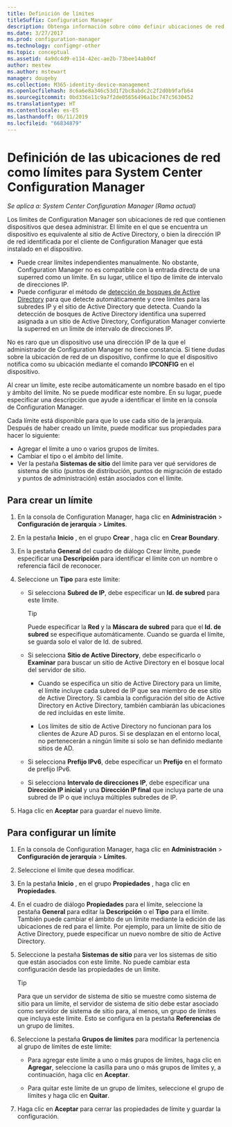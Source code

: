 ```yaml
---
title: Definición de límites
titleSuffix: Configuration Manager
description: Obtenga información sobre cómo definir ubicaciones de red de la intranet que pueden contener los dispositivos que quiere administrar.
ms.date: 3/27/2017
ms.prod: configuration-manager
ms.technology: configmgr-other
ms.topic: conceptual
ms.assetid: 4a9dc4d9-e114-42ec-ae2b-73bee14ab04f
author: mestew
ms.author: mstewart
manager: dougeby
ms.collection: M365-identity-device-management
ms.openlocfilehash: 8c6a6e8a346c53d1f2bc8abdc2c2f2d0b9fafb64
ms.sourcegitcommit: 0bd336e11c9a7f2de05656496a1bc747c5630452
ms.translationtype: HT
ms.contentlocale: es-ES
ms.lasthandoff: 06/11/2019
ms.locfileid: "66834879"
---
```

# <a name="define-network-locations-as-boundaries-for-system-center-configuration-manager"></a>Definición de las ubicaciones de red como límites para System Center Configuration Manager

*Se aplica a: System Center Configuration Manager (Rama actual)*

Los límites de Configuration Manager son ubicaciones de red que contienen dispositivos que desea administrar. El límite en el que se encuentra un dispositivo es equivalente al sitio de Active Directory, o bien la dirección IP de red identificada por el cliente de Configuration Manager que está instalado en el dispositivo.
 - Puede crear límites independientes manualmente. No obstante, Configuration Manager no es compatible con la entrada directa de una superred como un límite. En su lugar, utilice el tipo de límite de intervalo de direcciones IP.
 - Puede configurar el método de [detección de bosques de Active Directory](../../../../core/servers/deploy/configure/about-discovery-methods.md#bkmk_aboutForest) para que detecte automáticamente y cree límites para las subredes IP y el sitio de Active Directory que detecta. Cuando la detección de bosques de Active Directory identifica una superred asignada a un sitio de Active Directory, Configuration Manager convierte la superred en un límite de intervalo de direcciones IP.  

No es raro que un dispositivo use una dirección IP de la que el administrador de Configuration Manager no tiene constancia. Si tiene dudas sobre la ubicación de red de un dispositivo, confirme lo que el dispositivo notifica como su ubicación mediante el comando **IPCONFIG** en el dispositivo.  

Al crear un límite, este recibe automáticamente un nombre basado en el tipo y ámbito del límite. No se puede modificar este nombre. En su lugar, puede especificar una descripción que ayude a identificar el límite en la consola de Configuration Manager.  

Cada límite está disponible para que lo use cada sitio de la jerarquía. Después de haber creado un límite, puede modificar sus propiedades para hacer lo siguiente:  
-   Agregar el límite a uno o varios grupos de límites.  
-   Cambiar el tipo o el ámbito del límite.  
-   Ver la pestaña **Sistemas de sitio** del límite para ver qué servidores de sistema de sitio (puntos de distribución, puntos de migración de estado y puntos de administración) están asociados con el límite.  

## <a name="to-create-a-boundary"></a>Para crear un límite  

1.  En la consola de Configuration Manager, haga clic en **Administración** > **Configuración de jerarquía** > **Límites**.  

2.  En la pestaña **Inicio** , en el grupo **Crear** , haga clic en **Crear Boundary**.  

3.  En la pestaña **General** del cuadro de diálogo Crear límite, puede especificar una **Descripción** para identificar el límite con un nombre o referencia fácil de reconocer.  

4.  Seleccione un **Tipo** para este límite:  

    -   Si selecciona **Subred de IP**, debe especificar un **Id. de subred** para este límite.  
        > [!TIP]  
        >  Puede especificar la **Red** y la **Máscara de subred** para que el **Id. de subred** se especifique automáticamente. Cuando se guarda el límite, se guarda solo el valor de Id. de subred.  

    -   Si selecciona **Sitio de Active Directory**, debe especificarlo o **Examinar** para buscar un sitio de Active Directory en el bosque local del servidor de sitio.  
        
        - Cuando se especifica un sitio de Active Directory para un límite, el límite incluye cada subred de IP que sea miembro de ese sitio de Active Directory. Si cambia la configuración del sitio de Active Directory en Active Directory, también cambiarán las ubicaciones de red incluidas en este límite.  

        - Los límites de sitio de Active Directory no funcionan para los clientes de Azure AD puros. Si se desplazan en el entorno local, no pertenecerán a ningún límite si solo se han definido mediante sitios de AD.

    -   Si selecciona **Prefijo IPv6**, debe especificar un **Prefijo** en el formato de prefijo IPv6.  

    -   Si selecciona **Intervalo de direcciones IP**, debe especificar una **Dirección IP inicial** y una **Dirección IP final** que incluya parte de una subred de IP o que incluya múltiples subredes de IP.    

5.  Haga clic en **Aceptar** para guardar el nuevo límite.  

## <a name="to-configure-a-boundary"></a>Para configurar un límite  

1.  En la consola de Configuration Manager, haga clic en **Administración** > **Configuración de jerarquía** > **Límites**.  

2.  Seleccione el límite que desea modificar.  

3.  En la pestaña **Inicio** , en el grupo **Propiedades** , haga clic en **Propiedades**.  

4.  En el cuadro de diálogo **Propiedades** para el límite, seleccione la pestaña **General** para editar la **Descripción** o el **Tipo** para el límite. También puede cambiar el ámbito de un límite mediante la edición de las ubicaciones de red para el límite. Por ejemplo, para un límite de sitio de Active Directory, puede especificar un nuevo nombre de sitio de Active Directory.  

5.  Seleccione la pestaña **Sistemas de sitio** para ver los sistemas de sitio que están asociados con este límite. No puede cambiar esta configuración desde las propiedades de un límite.  

    > [!TIP]  
    >  Para que un servidor de sistema de sitio se muestre como sistema de sitio para un límite, el servidor de sistema de sitio debe estar asociado como servidor de sistema de sitio para, al menos, un grupo de límites que incluya este límite. Esto se configura en la pestaña **Referencias** de un grupo de límites.  

6.  Seleccione la pestaña **Grupos de límites** para modificar la pertenencia al grupo de límites de este límite:  

    -   Para agregar este límite a uno o más grupos de límites, haga clic en **Agregar**, seleccione la casilla para uno o más grupos de límites y, a continuación, haga clic en **Aceptar**.  

    -   Para quitar este límite de un grupo de límites, seleccione el grupo de límites y haga clic en **Quitar**.  

7.  Haga clic en **Aceptar** para cerrar las propiedades de límite y guardar la configuración.  
